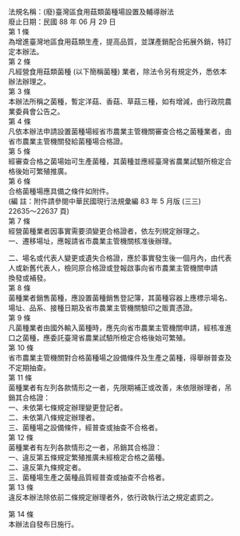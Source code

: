 法規名稱：(廢)臺灣區食用菇類菌種場設置及輔導辦法  
廢止日期：民國 88 年 06 月 29 日  
第 1 條  
為增進臺灣地區食用菇類生產，提高品質，並謀產銷配合拓展外銷，特訂  
定本辦法。  
第 2 條  
凡經營食用菇類菌種 (以下簡稱菌種) 業者，除法令另有規定外，悉依本  
辦法辦理之。  
第 3 條  
本辦法所稱之菌種，暫定洋菇、香菇、草菇三種，如有增減，由行政院農  
業委員會公告之。  
第 4 條  
凡依本辦法申請設置菌種場經省市農業主管機關審查合格之菌種業者，由  
省市農業主管機關發給菌種場合格證。  
第 5 條  
經審查合格之菌場始可生產菌種，其菌種並應經臺灣省農業試驗所檢定合  
格後始可繁殖推廣。  
第 6 條  
合格菌種場應具備之條件如附件。  
(編 註：附件請參閱中華民國現行法規彙編 83 年 5 月版 (三三)  
22635～22637 頁)  
第 7 條  
經營菌種業者因事實需要須變更合格證者，依左列規定辦理之。  
一、遷移場址，應報請省市農業主管機關核准後辦理。  


二、場名或代表人變更或遺失合格證，應於事實發生後一個月內，由代表  
人或新舊代表人，檢同原合格證或登報啟事向省市農業主管機關申請  
換發或補發。  
第 8 條  
菌種業者銷售菌種，應設置菌種銷售登記簿，其菌種容器上應標示場名、  
場址、品系、接種日期及省市農業主管機關驗印之販賣憑證。  
第 9 條  
凡菌種業者由國外輸入菌種時，應先向省市農業主管機關申請，經核准進  
口之菌種，應委託臺灣省農業試驗所檢定合格後始可繁殖。  
第 10 條  
省市農業主管機關對合格菌種場之設備條件及生產之菌種，得舉辦普查及  
不定期抽查。  
第 11 條  
菌種業者有左列各款情形之一者，先限期補正或改善，未依限辦理者，吊  
銷其合格證：  
一、未依第七條規定辦理變更登記者。  
二、未依第八條規定辦理者。  
三、菌種場之設備條件，經普查或抽查不合格者。  
第 12 條  
菌種業者有左列各款情形之一者，吊銷其合格證：  
一、違反第五條規定繁殖推廣未經檢定合格之菌種。  
二、違反第九條規定者。  
三、菌種場生產之菌種品質經普查或抽查不合格者。  
第 13 條  
違反本辦法除依前二條規定辦理者外，依行政執行法之規定處罰之。  


第 14 條  
本辦法自發布日施行。  


